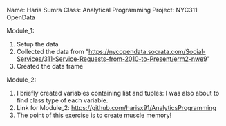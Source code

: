 Name: Haris Sumra
Class: Analytical Programming
Project: NYC311 OpenData

Module_1: 
1) Setup the data
2) Collected the data from "https://nycopendata.socrata.com/Social-Services/311-Service-Requests-from-2010-to-Present/erm2-nwe9"
3) Created the data frame

Module_2:
1) I briefly created variables containing list and tuples: I was also about to find class type of each variable.
2) Link for Module_2: https://github.com/harisx91/AnalyticsProgramming
3) The point of this exercise is to create muscle memory!
